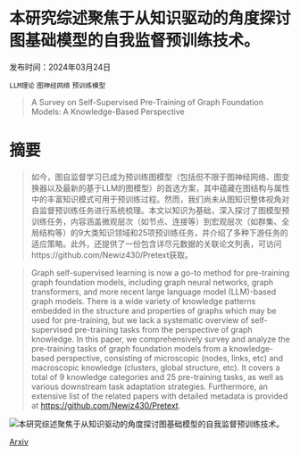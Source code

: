 # 本研究综述聚焦于从知识驱动的角度探讨图基础模型的自我监督预训练技术。

发布时间：2024年03月24日

`LLM理论` `图神经网络` `预训练模型`

> A Survey on Self-Supervised Pre-Training of Graph Foundation Models: A Knowledge-Based Perspective

# 摘要

> 如今，图自监督学习已成为预训练图模型（包括但不限于图神经网络、图变换器以及最新的基于LLM的图模型）的首选方案，其中蕴藏在图结构与属性中的丰富知识模式可用于预训练过程。然而，我们尚未从图知识整体视角对自监督预训练任务进行系统梳理。本文以知识为基础，深入探讨了图模型预训练任务，内容涵盖微观层次（如节点、连接等）到宏观层次（如群集、全局结构等）的9大类知识领域和25项预训练任务，并介绍了多种下游任务的适应策略。此外，还提供了一份包含详尽元数据的关联论文列表，可访问https://github.com/Newiz430/Pretext获取。

> Graph self-supervised learning is now a go-to method for pre-training graph foundation models, including graph neural networks, graph transformers, and more recent large language model (LLM)-based graph models. There is a wide variety of knowledge patterns embedded in the structure and properties of graphs which may be used for pre-training, but we lack a systematic overview of self-supervised pre-training tasks from the perspective of graph knowledge. In this paper, we comprehensively survey and analyze the pre-training tasks of graph foundation models from a knowledge-based perspective, consisting of microscopic (nodes, links, etc) and macroscopic knowledge (clusters, global structure, etc). It covers a total of 9 knowledge categories and 25 pre-training tasks, as well as various downstream task adaptation strategies. Furthermore, an extensive list of the related papers with detailed metadata is provided at https://github.com/Newiz430/Pretext.

![本研究综述聚焦于从知识驱动的角度探讨图基础模型的自我监督预训练技术。](../../../paper_images/2403.16137/x1.png)

[Arxiv](https://arxiv.org/abs/2403.16137)